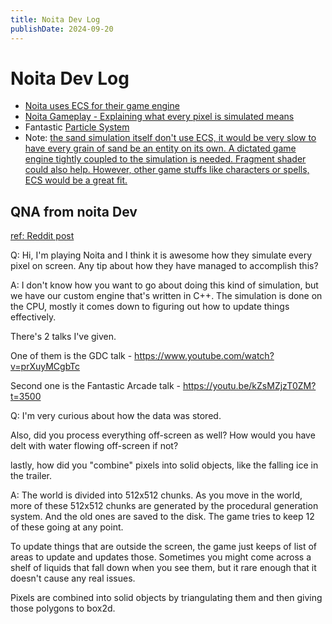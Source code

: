 ```yaml
---
title: Noita Dev Log
publishDate: 2024-09-20
---
```


# Noita Dev Log

- [Noita uses ECS for their game engine](https://noita.wiki.gg/wiki/Modding:_Basics)
- [Noita Gameplay - Explaining what every pixel is simulated means](https://www.youtube.com/watch?v=0We8a8AFPp8)
- Fantastic [Particle System](particle-systems.md)
- Note: [the sand simulation itself don't use ECS, it would be very slow to have every grain of sand be an entity on its own. A dictated game engine tightly coupled to the simulation is needed. Fragment shader could also help. However, other game stuffs like characters or spells, ECS would be a great fit.](https://www.reddit.com/r/rust_gamedev/comments/y9bl1o/ecs_for_falling_sand_simulation/)

## QNA from noita Dev

[ref: Reddit post](https://www.reddit.com/r/gamedev/comments/d93op6/noita_pixel_simulation_any_tip_about_how_is_it/)

Q:  Hi, I'm playing Noita and I think it is awesome how they simulate every pixel on screen. Any tip about how they have managed to accomplish this?

A:  I don't know how you want to go about doing this kind of simulation, but we have our custom engine that's written in C++. The simulation is done on the CPU, mostly it comes down to figuring out how to update things effectively.

There's 2 talks I've given.

One of them is the GDC talk - <https://www.youtube.com/watch?v=prXuyMCgbTc>

Second one is the Fantastic Arcade talk - <https://youtu.be/kZsMZjzT0ZM?t=3500>

Q: I'm very curious about how the data was stored.

Also, did you process everything off-screen as well? How would you have delt with water flowing off-screen if not?

lastly, how did you "combine" pixels into solid objects, like the falling ice in the trailer.

A: The world is divided into 512x512 chunks. As you move in the world, more of these 512x512 chunks are generated by the procedural generation system. And the old ones are saved to the disk. The game tries to keep 12 of these going at any point.

To update things that are outside the screen, the game just keeps of list of areas to update and updates those. Sometimes you might come across a shelf of liquids that fall down when you see them, but it rare enough that it doesn't cause any real issues.

Pixels are combined into solid objects by triangulating them and then giving those polygons to box2d.
